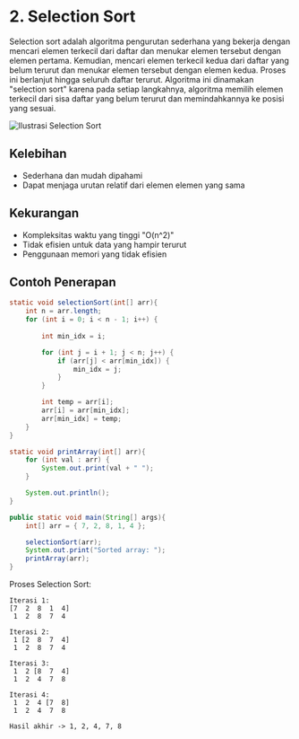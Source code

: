 # 2. Selection Sort

Selection sort adalah algoritma pengurutan sederhana yang bekerja dengan mencari elemen terkecil dari daftar dan menukar elemen tersebut dengan elemen pertama. Kemudian, mencari elemen terkecil kedua dari daftar yang belum terurut dan menukar elemen tersebut dengan elemen kedua. Proses ini berlanjut hingga seluruh daftar terurut. Algoritma ini dinamakan "selection sort" karena pada setiap langkahnya, algoritma memilih elemen terkecil dari sisa daftar yang belum terurut dan memindahkannya ke posisi yang sesuai.

![Ilustrasi Selection Sort](https://github.com/Alfurqon02/Praktikum-SDA-2023/blob/main/Bab8-Sorting/img/selectionsort.png)

## Kelebihan
- Sederhana dan mudah dipahami
- Dapat menjaga urutan relatif dari elemen elemen yang sama

## Kekurangan
- Kompleksitas waktu yang tinggi "O(n^2)"
- Tidak efisien untuk data yang hampir terurut
- Penggunaan memori yang tidak efisien

## Contoh Penerapan

```java
static void selectionSort(int[] arr){
    int n = arr.length;
    for (int i = 0; i < n - 1; i++) {
          
        int min_idx = i;

        for (int j = i + 1; j < n; j++) {
            if (arr[j] < arr[min_idx]) {
                min_idx = j;
            }
        }

        int temp = arr[i];
        arr[i] = arr[min_idx];
        arr[min_idx] = temp;           
    }
}

static void printArray(int[] arr){
    for (int val : arr) {
        System.out.print(val + " ");
    }

    System.out.println();
}

public static void main(String[] args){
    int[] arr = { 7, 2, 8, 1, 4 };

    selectionSort(arr);
    System.out.print("Sorted array: ");
    printArray(arr);
}
```

Proses Selection Sort:
```
Iterasi 1:
[7  2  8  1  4]
 1  2  8  7  4

Iterasi 2:
 1 [2  8  7  4]
 1  2  8  7  4

Iterasi 3:
 1  2 [8  7  4]
 1  2  4  7  8

Iterasi 4:
 1  2  4 [7  8]
 1  2  4  7  8

Hasil akhir -> 1, 2, 4, 7, 8
```

